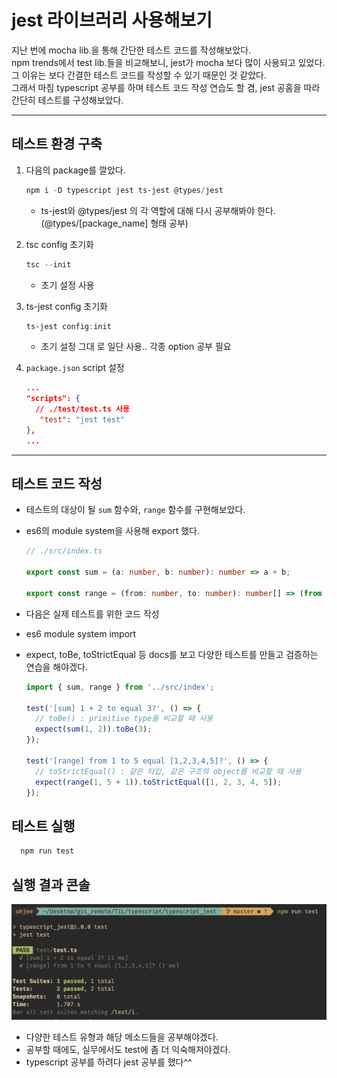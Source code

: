 # jest 라이브러리 사용해보기

지난 번에 mocha lib.을 통해 간단한 테스트 코드를 작성해보았다.  
npm trends에서 test lib.들을 비교해보니, jest가 mocha 보다 많이 사용되고 있었다.  
 그 이유는 보다 간결한 테스트 코드를 작성할 수 있기 때문인 것 같았다.  
 그래서 마침 typescript 공부를 하며 테스트 코드 작성 연습도 할 겸, jest 공홈을 따라 간단히 테스트를 구성해보았다.

---

## 테스트 환경 구축

1. 다음의 package를 깔았다.

   ```powershell
   npm i -D typescript jest ts-jest @types/jest
   ```

   - ts-jest와 @types/jest 의 각 역할에 대해 다시 공부해봐야 한다. (@types/[package_name] 형태 공부)

1. tsc config 초기화
   ```powershell
   tsc --init
   ```
   - 초기 설정 사용
1. ts-jest config 초기화

   ```powershell
   ts-jest config:init
   ```

   - 초기 설정 그대 로 일단 사용.. 각종 option 공부 필요

1. `package.json` script 설정
   ```json
   ...
   "scripts": {
     // ./test/test.ts 사용
      "test": "jest test"
   },
   ...
   ```

---

## 테스트 코드 작성

- 테스트의 대상이 될 `sum` 함수와, `range` 함수를 구현해보았다.
- es6의 module system을 사용해 export 했다.

  ```ts
  // ./src/index.ts

  export const sum = (a: number, b: number): number => a + b;

  export const range = (from: number, to: number): number[] => (from < to ? [from, ...range(from + 1, to)] : []);
  ```

- 다음은 실제 테스트를 위한 코드 작성
- es6 module system import
- expect, toBe, toStrictEqual 등 docs를 보고 다양한 테스트를 만들고 검증하는 연습을 해야겠다.

  ```ts
  import { sum, range } from '../src/index';

  test('[sum] 1 + 2 to equal 3?', () => {
    // toBe() : primitive type을 비교할 때 사용
    expect(sum(1, 2)).toBe(3);
  });

  test('[range] from 1 to 5 equal [1,2,3,4,5]?', () => {
    // toStrictEqual() : 같은 타입, 같은 구조의 object를 비교할 때 사용
    expect(range(1, 5 + 1)).toStrictEqual([1, 2, 3, 4, 5]);
  });
  ```

## 테스트 실행

```powershell
  npm run test
```

## 실행 결과 콘솔

![result_image](./images/image00.png)

- 다양한 테스트 유형과 해당 메소드들을 공부해야겠다.
- 공부할 때에도, 실무에서도 test에 좀 더 익숙해져야겠다.
- typescript 공부를 하려다 jest 공부를 했다^^
